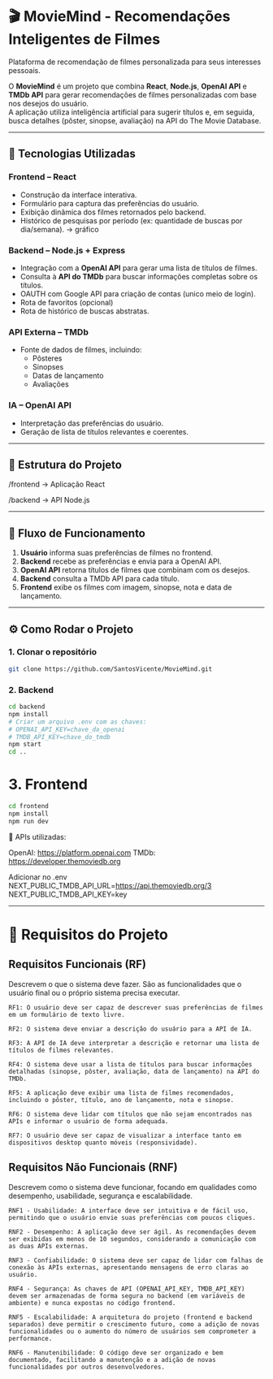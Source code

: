 # 🎬 MovieMind - Recomendações Inteligentes de Filmes
Plataforma de recomendação de filmes personalizada para seus interesses pessoais.

O **MovieMind** é um projeto que combina **React**, **Node.js**, **OpenAI API** e **TMDb API** para gerar recomendações de filmes personalizadas com base nos desejos do usuário.  
A aplicação utiliza inteligência artificial para sugerir títulos e, em seguida, busca detalhes (pôster, sinopse, avaliação) na API do The Movie Database.

---

## 🚀 Tecnologias Utilizadas

### **Frontend** – React
- Construção da interface interativa.
- Formulário para captura das preferências do usuário.
- Exibição dinâmica dos filmes retornados pelo backend.
- Histórico de pesquisas por período (ex: quantidade de buscas por dia/semana). -> gráfico

### **Backend** – Node.js + Express
- Integração com a **OpenAI API** para gerar uma lista de títulos de filmes.
- Consulta à **API do TMDb** para buscar informações completas sobre os títulos.
- OAUTH com Google API para criação de contas (unico meio de login).
- Rota de favoritos (opcional)
- Rota de histórico de buscas abstratas.

### **API Externa** – TMDb
- Fonte de dados de filmes, incluindo:
  - Pôsteres
  - Sinopses
  - Datas de lançamento
  - Avaliações

### **IA** – OpenAI API
- Interpretação das preferências do usuário.
- Geração de lista de títulos relevantes e coerentes.

---

## 📂 Estrutura do Projeto

/frontend → Aplicação React

/backend → API Node.js


---

## 🔄 Fluxo de Funcionamento

1. **Usuário** informa suas preferências de filmes no frontend.
2. **Backend** recebe as preferências e envia para a OpenAI API.
3. **OpenAI API** retorna títulos de filmes que combinam com os desejos.
4. **Backend** consulta a TMDb API para cada título.
5. **Frontend** exibe os filmes com imagem, sinopse, nota e data de lançamento.

---

## ⚙️ Como Rodar o Projeto

### 1. Clonar o repositório
```bash
git clone https://github.com/SantosVicente/MovieMind.git
```
### 2. Backend

```bash
cd backend
npm install
# Criar um arquivo .env com as chaves:
# OPENAI_API_KEY=chave_da_openai
# TMDB_API_KEY=chave_do_tmdb
npm start
cd ..
```

# 3. Frontend

```bash
cd frontend
npm install
npm run dev
```

🔑 APIs utilizadas:

OpenAI: https://platform.openai.com
TMDb: https://developer.themoviedb.org

Adicionar no .env
NEXT_PUBLIC_TMDB_API_URL=https://api.themoviedb.org/3
NEXT_PUBLIC_TMDB_API_KEY=key

---

# 📝 Requisitos do Projeto

## Requisitos Funcionais (RF)

Descrevem o que o sistema deve fazer. São as funcionalidades que o usuário final ou o próprio sistema precisa executar.

    RF1: O usuário deve ser capaz de descrever suas preferências de filmes em um formulário de texto livre.

    RF2: O sistema deve enviar a descrição do usuário para a API de IA.

    RF3: A API de IA deve interpretar a descrição e retornar uma lista de títulos de filmes relevantes.

    RF4: O sistema deve usar a lista de títulos para buscar informações detalhadas (sinopse, pôster, avaliação, data de lançamento) na API do TMDb.

    RF5: A aplicação deve exibir uma lista de filmes recomendados, incluindo o pôster, título, ano de lançamento, nota e sinopse.

    RF6: O sistema deve lidar com títulos que não sejam encontrados nas APIs e informar o usuário de forma adequada.

    RF7: O usuário deve ser capaz de visualizar a interface tanto em dispositivos desktop quanto móveis (responsividade).

## Requisitos Não Funcionais (RNF)

Descrevem como o sistema deve funcionar, focando em qualidades como desempenho, usabilidade, segurança e escalabilidade.

    RNF1 - Usabilidade: A interface deve ser intuitiva e de fácil uso, permitindo que o usuário envie suas preferências com poucos cliques.

    RNF2 - Desempenho: A aplicação deve ser ágil. As recomendações devem ser exibidas em menos de 10 segundos, considerando a comunicação com as duas APIs externas.

    RNF3 - Confiabilidade: O sistema deve ser capaz de lidar com falhas de conexão às APIs externas, apresentando mensagens de erro claras ao usuário.

    RNF4 - Segurança: As chaves de API (OPENAI_API_KEY, TMDB_API_KEY) devem ser armazenadas de forma segura no backend (em variáveis de ambiente) e nunca expostas no código frontend.

    RNF5 - Escalabilidade: A arquitetura do projeto (frontend e backend separados) deve permitir o crescimento futuro, como a adição de novas funcionalidades ou o aumento do número de usuários sem comprometer a performance.

    RNF6 - Manutenibilidade: O código deve ser organizado e bem documentado, facilitando a manutenção e a adição de novas funcionalidades por outros desenvolvedores.
